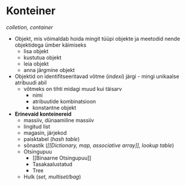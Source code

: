 # Konteiner
*colletion, container*
- Objekt, mis võimaldab hoida mingit tüüpi objekte ja meetodid nende objektidega ümber käimiseks
	- lisa objekt
	- kustutua objekt
	- leia objekt
	- anna järgmine objekt
- Objektid on identifitseeritavad võtme (*indexi*) järgi - mingi unikaalse atribuudi abil
	- võtmeks on tihti midagi muud kui täisarv 
		- nimi
		- atribuutide kombinatsioon
		- konstantne objekt
- **Erinevaid konteinereid**
	- massiiv, dünaamiline massiiv
	- lingitud list
	- magasin, järjekod
	- paisktabel (*hash table*)
	- sõnastik (*[[Dictionary, map, associative array]], lookup table*)
	- Otsingupuu
		- [[Binaarne Otsingupuu]]
		- Tasakaalustatud
		- Tree
	- Hulk (*set, multiset/bag*)
	

